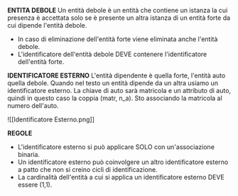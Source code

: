**ENTITA DEBOLE** 
Un entità debole è un entità che contiene un istanza la cui presenza è accettata solo se è presente un altra istanza di un entità forte da cui dipende l'entità debole.
- In caso di eliminazione dell'entità forte viene eliminata anche l'entità debole.
- L'identificatore dell'entità debole DEVE contenere l'identificatore dell'entità forte.

**IDENTIFICATORE ESTERNO**
L'entità dipendente è quella forte, l'entità auto quella debole. Quando nel testo un entità dipende da un altra usiamo un identificatore esterno. La chiave di auto sarà matricola e un attributo di auto, quindi in questo caso la coppia (matr, n_a). Sto associando la matricola al numero dell'auto.

![[Identificatore Esterno.png]]

**REGOLE**
- L'identificatore esterno si può applicare SOLO con un'associazione binaria.
- Un identificatore esterno può coinvolgere un altro identificatore esterno a patto che non si creino cicli di identificazione.
- La cardinalità dell'entità a cui si applica un identificatore esterno DEVE essere (1,1).

